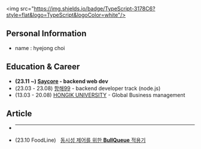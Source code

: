 <img src="https://img.shields.io/badge/TypeScript-3178C6?style=flat&logo=TypeScript&logoColor=white"/>

## Personal Information
- name : hyejong choi

## Education & Career 
- **(23.11 ~) [Saycore](https://www.saycore.io/) - backend web dev**
- (23.03 - 23.08) [항해99](https://hanghae99.spartacodingclub.kr/) - backend developer track (node.js)
- (13.03 - 20.08) [HONGIK UNIVERSITY](https://www.hongik.ac.kr/kr/index.do) - Global Business management

## Article
- ****
- (23.10 FoodLine) &nbsp; [동시성 제어를 위한 **BullQueue** 적용기](https://uncovered-library-f1f.notion.site/BullQueue-12227d2f548080b3bd4afbc32a853bfe?pvs=4)
